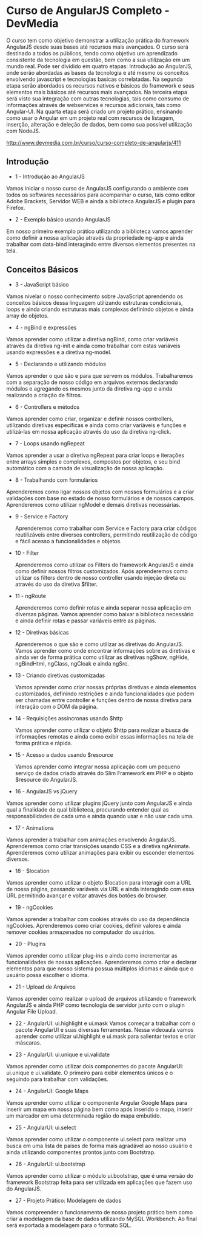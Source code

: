 # Curso de AngularJS Completo - DevMedia

O curso tem como objetivo demonstrar a utilização prática do framework AngularJS desde suas bases até recursos mais avançados. 
O curso será destinado a todos os públicos, tendo como objetivo um aprendizado consistente da tecnologia em questão, bem como 
a sua utilização em um mundo real. Pode ser dividido em quatro etapas: Introdução ao AngularJS, onde serão abordadas as bases 
da tecnologia e até mesmo os conceitos envolvendo javascript e tecnologias basicas correlatadas. Na segunda etapa serão abordados 
os recursos nativos e básicos do framework e seus elementos mais básicos até recursos mais avançados. Na terceira etapa será visto 
sua integração com outras tecnologias, tais como consumo de informações através de webservices e recursos adicionais, tais como 
Angular-UI. Na quarta etapa será criado um projeto prático, ensinando como usar o Angular em um projeto real com recursos de listagem, 
inserção, alteração e deleção de dados, bem como sua possível utilização com NodeJS.

http://www.devmedia.com.br/curso/curso-completo-de-angularjs/411

## Introdução

* 1 - Introdução ao AngularJS

 Vamos iniciar o nosso curso de AngularJS configurando o ambiente com todos os softwares necessários para acompanhar o curso, 
tais como editor Adobe Brackets, Servidor WEB e ainda a biblioteca AngularJS e plugin para Firefox.

* 2 - Exemplo básico usando AngularJS

 Em nosso primeiro exemplo prático utilizando a biblioteca vamos aprender como definir a nossa aplicação através da propriedade 
ng-app e ainda trabalhar com data-bind interagindo entre diversos elementos presentes na tela.

## Conceitos Básicos

* 3 - JavaScript básico

 Vamos nivelar o nosso conhecimento sobre JavaScript aprendendo os conceitos básicos dessa linguagem utilizando estruturas condicionais, 
loops e ainda criando estruturas mais complexas definindo objetos e ainda array de objetos.

* 4 - ngBind e expressões

 Vamos aprender como utilizar a diretiva ngBind, como criar variáveis através da diretiva ng-init e ainda como trabalhar com estas variáveis
 usando expressões e a diretiva ng-model.

* 5 - Declarando e utilizando módulos

 Vamos aprender o que são e para que servem os módulos. Trabalharemos com a separação de nosso código em arquivos externos declarando módulos 
e agregando os mesmos junto da diretiva ng-app e ainda realizando a criação de filtros.

* 6 - Controllers e métodos

 Vamos aprender como criar, organizar e definir nossos controllers, utilizando diretivas específicas e ainda como criar variáveis e funções e 
utilizá-las em nossa aplicação através do uso da diretiva ng-click.

* 7 - Loops usando ngRepeat

 Vamos aprender a usar a diretiva ngRepeat para criar loops e iterações entre arrays simples e complexos, compostos por objetos, e seu bind 
automático com a camada de visualização de nossa aplicação.

* 8 - Trabalhando com formulários

 Aprenderemos como ligar nossos objetos com nossos formulários e a criar validações com base no estado de nosso formulários e de nossos campos. 
Aprenderemos como utilizar ngModel e demais diretivas necessárias.

* 9 - Service e Factory

  Aprenderemos como trabalhar com Service e Factory para criar códigos reutilizáveis entre diversos controllers, permitindo reutilização de 
 código e fácil acesso a funcionalidades e objetos.
  
* 10 - Filter

  Aprenderemos como utilizar os Filters do framework AngularJS e ainda como definir nossos filtros customizados. Após aprenderemos 
como utilizar os filters dentro de nosso controller usando injeção direta ou através do uso da diretiva $filter.  

* 11 - ngRoute

  Aprenderemos como definir rotas e ainda separar nossa aplicação em diversas páginas. Vamos aprender como baixar a biblioteca 
necessário e ainda definir rotas e passar variáveis entre as páginas.
 
      
* 12 - Diretivas básicas

  Aprenderemos o que são e como utilizar as diretivas do AngularJS. Vamos aprender como onde encontrar informações sobre as 
diretivas e ainda ver de forma prática como utilizar as diretivas ngShow, ngHide, ngBindHtml, ngClass, ngCloak e ainda ngSrc.

* 13 - Criando diretivas customizadas
       
  Vamos aprender como criar nossas próprias diretivas e ainda elementos customizados, definindo restrições e ainda
funcionalidades que podem ser chamadas entre controller e funções dentro de nossa diretiva para interação com o DOM da página.
       
* 14 - Requisições assíncronas usando $http

  Vamos aprender como utilizar o objeto $http para realizar a busca de informações remotas e ainda como exibir essas
informações na tela de forma prática e rápida.

* 15 - Acesso a dados usando $resource

  Vamos aprender como integrar nossa aplicação com um pequeno serviço de dados criado através do Slim Framework em PHP
e o objeto $resource do AngularJS.

 * 16 - AngularJS vs jQuery

  Vamos aprender como utilizar plugins jQuery junto com AngularJS e ainda qual a finalidade de qual biblioteca, procurando
entender qual as responsabilidades de cada uma e ainda quando usar e não usar cada uma.

 * 17 - Animations

  Vamos aprender a trabalhar com animações envolvendo AngularJS. Aprenderemos como criar transições usando CSS e a diretiva
ngAnimate. Aprenderemos como utilizar animações para exibir ou esconder elementos diversos.

 * 18 - $location

  Vamos aprender como utilizar o objeto $location para interagir com a URL de nossa página, passando variáveis via URL e
ainda interagindo com essa URL permitindo avançar e voltar através dos botões do browser.

 * 19 - ngCookies

  Vamos aprender a trabalhar com cookies através do uso da dependência ngCookies. Aprenderemos como criar cookies, definir
valores e ainda remover cookies armazenados no computador do usuários.

 * 20 - Plugins

  Vamos aprender como utilizar plug-ins e ainda como incrementar as funcionalidades de nossas aplicações. Aprenderemos 
como criar e declarar elementos para que nosso sistema possua múltiplos idiomas e ainda que o usuário possa escolher o idioma.

  * 21 - Upload de Arquivos
  
  Vamos aprender como realizar o upload de arquivos utilizando o framework AngularJS e ainda PHP como tecnologia de 
servidor junto com o plugin Angular File Upload.

  *	22 - AngularUI: ui.highlight e ui.mask
  Vamos começar a trabalhar com o pacote AngularUI e suas diversas ferramentas. Nessa videoaula vamos
aprender como utilizar ui.highlight e ui.mask para salientar textos e criar máscaras.

  * 23 - AngularUI: ui.unique e ui.validate

  Vamos aprender como utilizar dois componentes do pacote AngularUI: ui.unique e ui.validate. 
O primeiro para exibir elementos únicos e o seguindo para trabalhar com validações.

  * 24 - AngularUI: Google Maps

  Vamos aprender como utilizar o componente Angular Google Maps para inserir um mapa em nossa página
bem como após inserido o mapa, inserir um marcador em uma determinada região do mapa embutido.

  * 25 - AngularUI: ui.select

   Vamos aprender como utilizar o componente ui.select para realizar uma busca em uma lista de países 
de forma mais agradável ao nosso usuário e ainda utilizando componentes prontos junto com Bootstrap.

  * 26 - AngularUI: ui.bootstrap

   Vamos aprender como utilizar o módulo ui.bootstrap, que é uma versão do framework Bootstrap feita 
para ser utilizada em aplicações que fazem uso do AngularJS.

  * 27 - Projeto Prático: Modelagem de dados

   Vamos compreender o funcionamento de nosso projeto prático bem como criar a modelagem da base de 
dados utilizando MySQL Workbench. Ao final será exportada a modelagem para o formato SQL.

